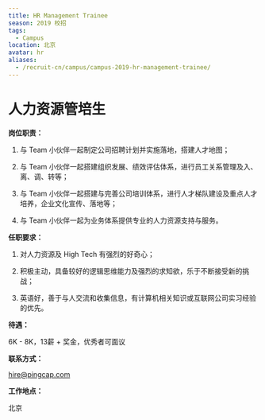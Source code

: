 ```yaml
---
title: HR Management Trainee
season: 2019 校招 
tags:
  - Campus
location: 北京
avatar: hr
aliases:
  - /recruit-cn/campus/campus-2019-hr-management-trainee/
---
```


# 人力资源管培生

**岗位职责：**

1. 与 Team 小伙伴一起制定公司招聘计划并实施落地，搭建人才地图；

 
2. 与 Team 小伙伴一起搭建组织发展、绩效评估体系，进行员工关系管理及入、离、调、转等； 


3. 与 Team 小伙伴一起搭建与完善公司培训体系，进行人才梯队建设及重点人才培养，企业文化宣传、落地等；

 
4. 与 Team 小伙伴一起为业务体系提供专业的人力资源支持与服务。 

**任职要求：**

1. 对人力资源及 High Tech 有强烈的好奇心；

 
2. 积极主动，具备较好的逻辑思维能力及强烈的求知欲，乐于不断接受新的挑战；


3. 英语好，善于与人交流和收集信息，有计算机相关知识或互联网公司实习经验的优先。

**待遇：**

6K - 8K，13薪 + 奖金，优秀者可面议

**联系方式：**

hire@pingcap.com

**工作地点：**

北京
